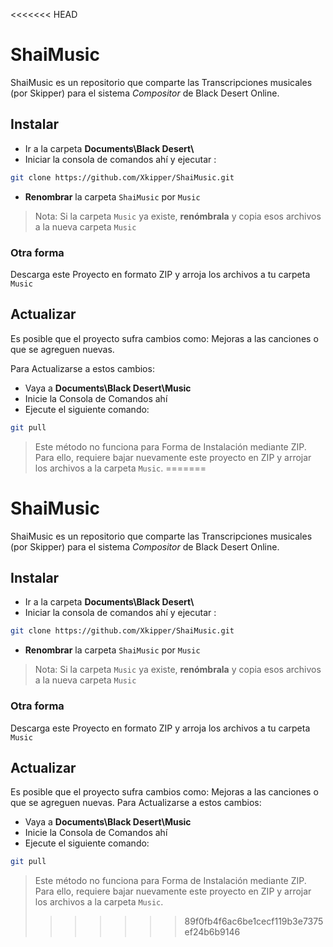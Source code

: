 <<<<<<< HEAD

# ShaiMusic
ShaiMusic es un repositorio que comparte las Transcripciones musicales (por Skipper) para el sistema *Compositor* de Black Desert Online.

## Instalar
- Ir a la carpeta **Documents\Black Desert\\**
- Iniciar la consola de comandos ahí y ejecutar :
```sh
git clone https://github.com/Xkipper/ShaiMusic.git
```
- **Renombrar** la carpeta `ShaiMusic` por `Music`

> Nota: Si la carpeta `Music` ya existe, **renómbrala** y copia esos archivos a la nueva carpeta `Music`

### Otra forma
Descarga este Proyecto en formato ZIP y arroja los archivos a tu carpeta `Music`

## Actualizar
Es posible que el proyecto sufra cambios como: Mejoras a las canciones o que se agreguen nuevas.

Para Actualizarse a estos cambios:
- Vaya a **Documents\Black Desert\\Music**
- Inicie la Consola de Comandos ahí
- Ejecute el siguiente comando:
```sh
git pull
```

> Este método no funciona para Forma de Instalación mediante ZIP. Para ello, requiere bajar nuevamente este proyecto en ZIP y arrojar los archivos a la carpeta `Music`.
=======

# ShaiMusic
ShaiMusic es un repositorio que comparte las Transcripciones musicales (por Skipper) para el sistema *Compositor* de Black Desert Online.

## Instalar
- Ir a la carpeta **Documents\Black Desert\\**
- Iniciar la consola de comandos ahí y ejecutar :
```sh
git clone https://github.com/Xkipper/ShaiMusic.git
```
- **Renombrar** la carpeta `ShaiMusic` por `Music`

> Nota: Si la carpeta `Music` ya existe, **renómbrala** y copia esos archivos a la nueva carpeta `Music`

### Otra forma
Descarga este Proyecto en formato ZIP y arroja los archivos a tu carpeta `Music`

## Actualizar
Es posible que el proyecto sufra cambios como: Mejoras a las canciones o que se agreguen nuevas. Para Actualizarse a estos cambios:
- Vaya a **Documents\Black Desert\\Music**
- Inicie la Consola de Comandos ahí
- Ejecute el siguiente comando:
```sh
git pull
```

> Este método no funciona para Forma de Instalación mediante ZIP. Para ello, requiere bajar nuevamente este proyecto en ZIP y arrojar los archivos a la carpeta `Music`.
>>>>>>> 89f0fb4f6ac6be1cecf119b3e7375ef24b6b9146
